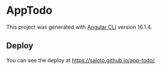 # AppTodo

This project was generated with [Angular CLI](https://github.com/angular/angular-cli) version 16.1.4.

## Deploy

You can see the deploy at https://saloto.github.io/app-todo/
